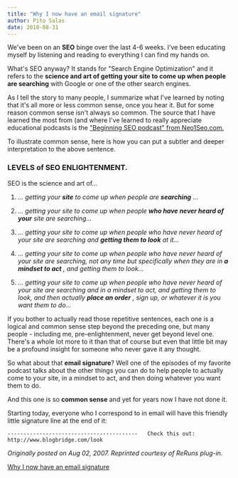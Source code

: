 ```yaml
---
title: "Why I now have an email signature"
author: Pito Salas
date: 2010-08-31
---
```




We've been on an **SEO** binge over the last 4-6 weeks. I've been educating
myself by listening and reading to everything I can find my hands on.

What's SEO anyway? It stands for "Search Engine Optimization" and it refers to
the **science and art of getting your site to come up when people are
searching** with Google or one of the other search engines.

As I tell the story to many people, I summarize what I've learned by noting
that it's all more or less common sense, once you hear it. But for some reason
common sense isn't always so common. The source that I have learned the most
from (and where I've learned to really appreciate educational podcasts is the
["Beginning SEO podcast" from Neo1Seo.com.](<http://podcast.neo1seo.com/>)

To illustrate common sense, here is how you can put a subtler and deeper
interpretation to the above sentence.

### LEVELS of SEO ENLIGHTENMENT.

SEO is the science and art of…

  1. _… getting your **site** to come up when people are **searching** …_

  2. _… getting your site to come up when people **who have never heard of your** site are searching…_

  3. _… getting your site to come up when people who have never heard of your site are searching and **getting them to look** at it…_

  4. _…_ _getting your site to come up when people who have never heard of your site are searching, not any time but specifically when they are in **a mindset to act** , and getting them to look…_

  5. _…_ _getting your site to come up when people who have never heard of your site are searching and in a mindset to act, and getting them to look, and then actually **place an order** , sign up, or whatever it is you want them to do…_

If you bother to actually read those repetitive sentences, each one is a
logical and common sense step beyond the preceding one, but many people -
including me, pre-enlightenment, never get beyond level one. There's a whole
lot more to it than that of course but even that little bit may be a profound
insight for someone who never gave it any thought.

So what about that **email signature**? Well one of the episodes of my
favorite podcast talks about the other things you can do to help people to
actually come to your site, in a mindset to act, and then doing whatever you
want them to do.

And this one is so **common sense** and yet for years now I have not done it.

Starting today, everyone who I correspond to in email will have this friendly
little signature line at the end of it:

`-----------------------------------------  
Check this out: http://www.blogbridge.com/look`

_Originally posted on Aug 02, 2007. Reprinted courtesy of ReRuns plug-in._


[Why I now have an email signature](None)
